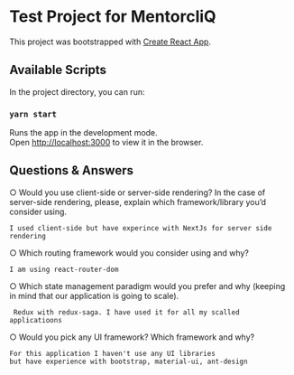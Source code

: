 # Test Project for MentorcliQ

This project was bootstrapped with [Create React App](https://github.com/facebook/create-react-app).

## Available Scripts

In the project directory, you can run:

### `yarn start`

Runs the app in the development mode.\
Open [http://localhost:3000](http://localhost:3000) to view it in the browser.


## Questions & Answers
○ Would you use client-side or server-side rendering? In the case of
server-side rendering, please, explain which framework/library you’d
consider using.

    I used client-side but have experince with NextJs for server side rendering

○ Which routing framework would you consider using and why?
   
    I am using react-router-dom 
    
○ Which state management paradigm would you prefer and why (keeping
in mind that our application is going to scale).

     Redux with redux-saga. I have used it for all my scalled applicatioons

○ Would you pick any UI framework? Which framework and why?
    
    For this application I haven't use any UI libraries
    but have experience with bootstrap, material-ui, ant-design 